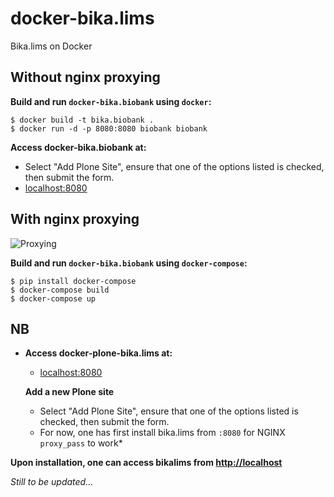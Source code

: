 # docker-bika.lims
Bika.lims on Docker

## Without nginx proxying

**Build and run `docker-bika.biobank` using `docker`:**

```
$ docker build -t bika.biobank .
$ docker run -d -p 8080:8080 biobank biobank 
```

**Access docker-bika.biobank at:** 

  * Select "Add Plone Site", ensure that one of the options listed is checked, then submit the form.
  * [localhost:8080](http://localhost:8080)

## With nginx proxying


![Proxying](http://docs.plone.org/_images/zope_plus_ws.png "Proxying Plone")



**Build and run `docker-bika.biobank` using `docker-compose`:**
```
$ pip install docker-compose
$ docker-compose build 
$ docker-compose up
```

## NB

 * **Access docker-plone-bika.lims at:** 

      * [localhost:8080](http://localhost:8080)

      **Add a new Plone site**

      * Select "Add Plone Site", ensure that one of the options listed is checked, then submit the form.
      * For now, one has first install bika.lims from `:8080` for NGINX `proxy_pass` to work*

**Upon installation, one can access bikalims from [http://localhost](http://localhost)**

*Still to be updated...*
